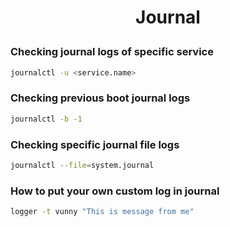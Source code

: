 <h1 style="text-align:center;"> Journal</p>

### Checking journal logs of specific service
```sh
journalctl -u <service.name>
```

### Checking previous boot journal logs
```sh
journalctl -b -1
```

### Checking specific journal file logs
```sh
journalctl --file=system.journal
```

### How to put your own custom log in journal
```sh
logger -t vunny "This is message from me"
```